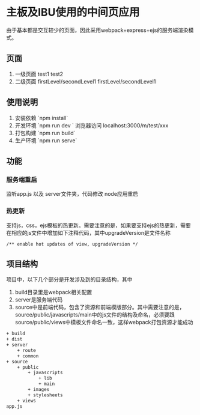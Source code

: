 
# 主板及IBU使用的中间页应用

由于基本都是交互较少的页面，因此采用webpack\+express\+ejs的服务端渲染模式。

## 页面

1. 一级页面 test1 test2
2. 二级页面 firstLevel/secondLevel1 firstLevel/secondLevel1

## 使用说明

1. 安装依赖     \`npm install\`
2. 开发环境    \`npm run dev \`  浏览器访问 localhost:3000/m/test/xxx 
3. 打包构建    \`npm run build\`
4. 生产环境    \`npm run serve\`

## 功能

### 服务端重启

监听app.js 以及 server文件夹，代码修改 node应用重启

### 热更新

支持js，css，ejs模板的热更新。需要注意的是，如果要支持ejs的热更新，需要在相应的js文件中增加如下注释代码，其中upgradeVersion是文件名称

```
/** enable hot updates of view, upgradeVersion */
```
## 项目结构

项目中，以下几个部分是开发涉及到的目录结构，其中

1. build目录里是webpack相关配置
2. server是服务端代码
3. source中是前端代码，包含了资源和前端模版部分。其中需要注意的是，source/public/javascripts/main中的js文件的结构及命名，必须要跟source/public/views中模板文件命名一致，这样webpack打包资源才能成功

```html
+ build
+ dist
+ server
    + route
    + common
+ source
    + public
        + javascripts
            + lib
            + main
        + images
        + stylesheets
    + views
app.js

```

